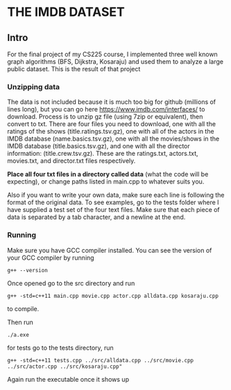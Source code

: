 # THE IMDB DATASET

## Intro
For the final project of my CS225 course, I implemented three well known graph algorithms (BFS, Dijkstra, Kosaraju) and used them to analyze a large public dataset.
This is the result of that project

### Unzipping data

The data is not included because it is much too big for github (millions of lines long), but you can go here https://www.imdb.com/interfaces/ to download. Process is to unzip gz file (using 7zip or equivalent), then convert to txt. There are four files you need to download, one with all the ratings of the shows (title.ratings.tsv.gz), one with all of the actors in the IMDB database (name.basics.tsv.gz), one with all the movies/shows in the IMDB database (title.basics.tsv.gz), and one with all the director information: (title.crew.tsv.gz). These are the ratings.txt, actors.txt, movies.txt, and director.txt files respectively.

**Place all four txt files in a directory called data** (what the code will be expecting), or change paths listed in main.cpp to whatever suits you.

Also if you want to write your own data, make sure each line is following the format of the original data. To see examples, go to the tests folder where 
I have supplied a test set of the four text files. Make sure that each piece of data is separated by a tab character, and a newline at the end.

### Running
Make sure you have GCC compiler installed. You can see the version of your GCC compiler by running 
```
g++ --version
```
Once opened go to the src directory and run 
```
g++ -std=c++11 main.cpp movie.cpp actor.cpp alldata.cpp kosaraju.cpp
```
to compile. 

Then run 

```
./a.exe 
```

for tests go to the tests directory, run 
```
g++ -std=c++11 tests.cpp ../src/alldata.cpp ../src/movie.cpp ../src/actor.cpp ../src/kosaraju.cpp"
```
Again run the executable once it shows up



